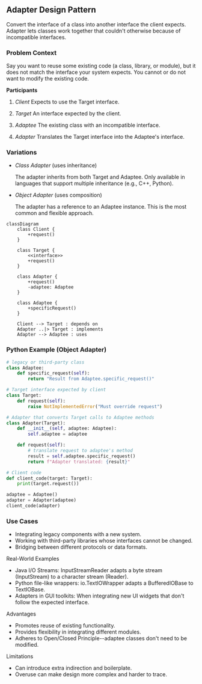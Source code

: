 
## Adapter Design Pattern

Convert the interface of a class into another interface the client expects. Adapter lets
classes work together that couldn't otherwise because of incompatible interfaces.

### Problem Context

Say you want to reuse some existing code (a class, library, or module), but it does not
match the interface your system expects. You cannot or do not want to modify the existing code.


__Participants__

1. *Client*
Expects to use the Target interface.

2. *Target*
An interface expected by the client.

3. *Adaptee*
The existing class with an incompatible interface.

4. *Adapter*
Translates the Target interface into the Adaptee's interface.


### Variations

- *Class Adapter* (uses inheritance)

  The adapter inherits from both Target and Adaptee. Only available in languages
  that support multiple inheritance (e.g., C++, Python).

- *Object Adapter* (uses composition)

  The adapter has a reference to an Adaptee instance. This is the most common
  and flexible approach.


```mermaid
classDiagram
    class Client {
        +request()
    }

    class Target {
        <<interface>>
        +request()
    }

    class Adapter {
        +request()
        -adaptee: Adaptee
    }

    class Adaptee {
        +specificRequest()
    }

    Client --> Target : depends on
    Adapter ..|> Target : implements
    Adapter --> Adaptee : uses
```


### Python Example (Object Adapter)

```python
# legacy or third-party class
class Adaptee:
    def specific_request(self):
        return "Result from Adaptee.specific_request()"

# Target interface expected by client
class Target:
    def request(self):
        raise NotImplementedError("Must override request")

# Adapter that converts Target calls to Adaptee methods
class Adapter(Target):
    def __init__(self, adaptee: Adaptee):
        self.adaptee = adaptee

    def request(self):
        # translate request to adaptee's method
        result = self.adaptee.specific_request()
        return f"Adapter translated: {result}"

# Client code
def client_code(target: Target):
    print(target.request())

adaptee = Adaptee()
adapter = Adapter(adaptee)
client_code(adapter)
```

### Use Cases

- Integrating legacy components with a new system.
- Working with third-party libraries whose interfaces cannot be changed.
- Bridging between different protocols or data formats.

Real-World Examples
- Java I/O Streams: InputStreamReader adapts a byte stream (InputStream) to a character stream (Reader).
- Python file-like wrappers: io.TextIOWrapper adapts a BufferedIOBase to TextIOBase.
- Adapters in GUI toolkits: When integrating new UI widgets that don't follow the expected interface.


Advantages
- Promotes reuse of existing functionality.
- Provides flexibility in integrating different modules.
- Adheres to Open/Closed Principle--adaptee classes don't need to be modified.

Limitations
- Can introduce extra indirection and boilerplate.
- Overuse can make design more complex and harder to trace.
